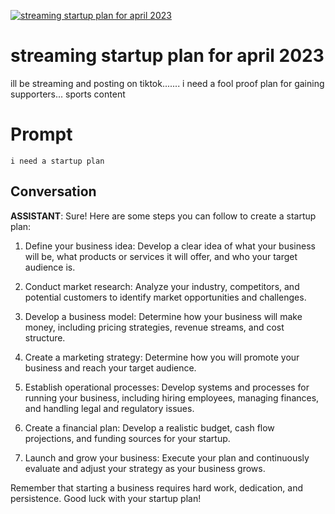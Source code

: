 
[![streaming startup plan for april 2023](https://flow-prompt-covers.s3.us-west-1.amazonaws.com/icon/illustrative/illus_2.png)]()
# streaming startup plan for april 2023 
ill be streaming and posting on tiktok....... i need a fool proof plan for gaining supporters... sports content

# Prompt

```
i need a startup plan
```

## Conversation

**ASSISTANT**: Sure! Here are some steps you can follow to create a startup plan:



1. Define your business idea: Develop a clear idea of what your business will be, what products or services it will offer, and who your target audience is.



2. Conduct market research: Analyze your industry, competitors, and potential customers to identify market opportunities and challenges.



3. Develop a business model: Determine how your business will make money, including pricing strategies, revenue streams, and cost structure.



4. Create a marketing strategy: Determine how you will promote your business and reach your target audience.



5. Establish operational processes: Develop systems and processes for running your business, including hiring employees, managing finances, and handling legal and regulatory issues.



6. Create a financial plan: Develop a realistic budget, cash flow projections, and funding sources for your startup.



7. Launch and grow your business: Execute your plan and continuously evaluate and adjust your strategy as your business grows.



Remember that starting a business requires hard work, dedication, and persistence. Good luck with your startup plan!


